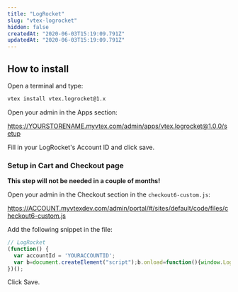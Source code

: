 ```yaml
---
title: "LogRocket"
slug: "vtex-logrocket"
hidden: false
createdAt: "2020-06-03T15:19:09.791Z"
updatedAt: "2020-06-03T15:19:09.791Z"
---
```


## How to install

Open a terminal and type:

```sh
vtex install vtex.logrocket@1.x
```

Open your admin in the Apps section:

https://YOURSTORENAME.myvtex.com/admin/apps/vtex.logrocket@1.0.0/setup


Fill in your LogRocket's Account ID and click save.

### Setup in Cart and Checkout page

**This step will not be needed in a couple of months!**

Open your admin in the Checkout section in the `checkout6-custom.js`:

https://ACCOUNT.myvtexdev.com/admin/portal/#/sites/default/code/files/checkout6-custom.js

Add the following snippet in the file:

```js
// LogRocket
(function() {
  var accountId = 'YOURACCOUNTID';
  var b=document.createElement("script");b.onload=function(){window.LogRocket && window.LogRocket.init(accountId);};b.type="text/javascript";b.crossOrigin="anonymous";b.src="https://cdn.lr-ingest.io/LogRocket.min.js";a=document.getElementsByTagName("script")[0];a.parentNode.insertBefore(b,a);
})();
```

Click Save.